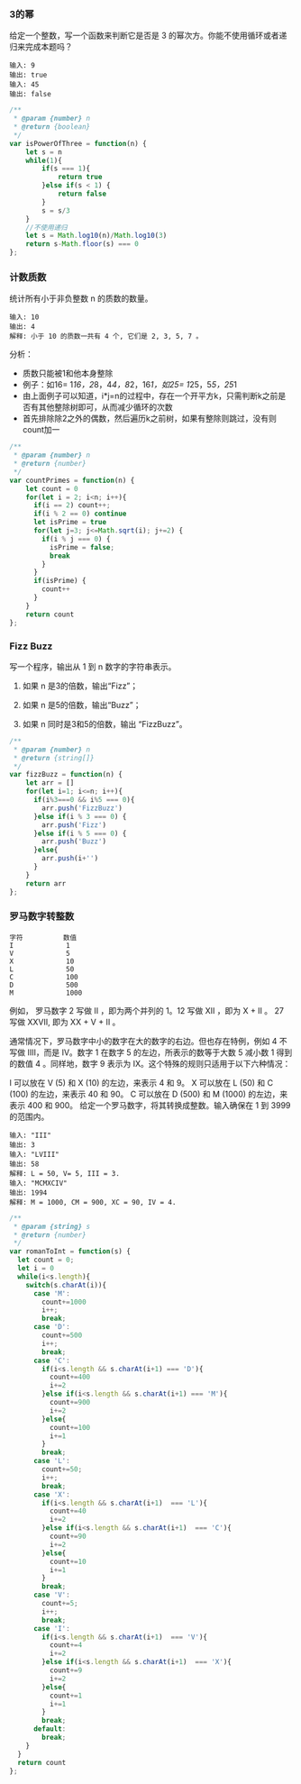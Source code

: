 ### 3的幂

给定一个整数，写一个函数来判断它是否是 3 的幂次方。你能不使用循环或者递归来完成本题吗？

```
输入: 9
输出: true
输入: 45
输出: false
```

```js
/**
 * @param {number} n
 * @return {boolean}
 */
var isPowerOfThree = function(n) {
    let s = n
    while(1){
        if(s === 1){
            return true
        }else if(s < 1) {
            return false
        }
        s = s/3
    }
    //不使用递归
    let s = Math.log10(n)/Math.log10(3)
    return s-Math.floor(s) === 0
};
```

### 计数质数

统计所有小于非负整数 n 的质数的数量。

```
输入: 10
输出: 4
解释: 小于 10 的质数一共有 4 个, 它们是 2, 3, 5, 7 。
```

分析：

- 质数只能被1和他本身整除
- 例子：如16= 1*16，2*8，4*4，8*2，16*1，如25= 1*25，5*5，25*1
- 由上面例子可以知道，i*j=n的过程中，存在一个开平方k，只需判断k之前是否有其他整除树即可，从而减少循环的次数
- 首先排除除2之外的偶数，然后遍历k之前树，如果有整除则跳过，没有则count加一

```js
/**
 * @param {number} n
 * @return {number}
 */
var countPrimes = function(n) {
    let count = 0
    for(let i = 2; i<n; i++){
      if(i == 2) count++;
      if(i % 2 == 0) continue
      let isPrime = true
      for(let j=3; j<=Math.sqrt(i); j+=2) {
        if(i % j === 0) {
          isPrime = false;
          break
        }
      }
      if(isPrime) {
        count++
      }
    }
    return count
};
```

### Fizz Buzz

写一个程序，输出从 1 到 n 数字的字符串表示。

1. 如果 n 是3的倍数，输出“Fizz”；

2. 如果 n 是5的倍数，输出“Buzz”；

3. 如果 n 同时是3和5的倍数，输出 “FizzBuzz”。

```js
/**
 * @param {number} n
 * @return {string[]}
 */
var fizzBuzz = function(n) {
    let arr = []
    for(let i=1; i<=n; i++){
      if(i%3===0 && i%5 === 0){
        arr.push('FizzBuzz')
      }else if(i % 3 === 0) {
        arr.push('Fizz')
      }else if(i % 5 === 0) {
        arr.push('Buzz')
      }else{
        arr.push(i+'')
      }
    }
    return arr
};
```

### 罗马数字转整数

```
字符          数值
I             1
V             5
X             10
L             50
C             100
D             500
M             1000
```

例如， 罗马数字 2 写做 II ，即为两个并列的 1。12 写做 XII ，即为 X + II 。 27 写做  XXVII, 即为 XX + V + II 。

通常情况下，罗马数字中小的数字在大的数字的右边。但也存在特例，例如 4 不写做 IIII，而是 IV。数字 1 在数字 5 的左边，所表示的数等于大数 5 减小数 1 得到的数值 4 。同样地，数字 9 表示为 IX。这个特殊的规则只适用于以下六种情况：

I 可以放在 V (5) 和 X (10) 的左边，来表示 4 和 9。
X 可以放在 L (50) 和 C (100) 的左边，来表示 40 和 90。 
C 可以放在 D (500) 和 M (1000) 的左边，来表示 400 和 900。
给定一个罗马数字，将其转换成整数。输入确保在 1 到 3999 的范围内。

```
输入: "III"
输出: 3
输入: "LVIII"
输出: 58
解释: L = 50, V= 5, III = 3.
输入: "MCMXCIV"
输出: 1994
解释: M = 1000, CM = 900, XC = 90, IV = 4.
```

```js
/**
 * @param {string} s
 * @return {number}
 */
var romanToInt = function(s) {
  let count = 0;
  let i = 0
  while(i<s.length){
    switch(s.charAt(i)){
      case 'M':
        count+=1000
        i++;
        break;
      case 'D':
        count+=500
        i++;
        break;
      case 'C':
        if(i<s.length && s.charAt(i+1) === 'D'){
          count+=400
          i+=2
        }else if(i<s.length && s.charAt(i+1) === 'M'){
          count+=900
          i+=2
        }else{
          count+=100
          i+=1
        }
        break;
      case 'L':
        count+=50;
        i++;
        break;
      case 'X':
        if(i<s.length && s.charAt(i+1)  === 'L'){
          count+=40
          i+=2
        }else if(i<s.length && s.charAt(i+1)  === 'C'){
          count+=90
          i+=2
        }else{
          count+=10
          i+=1
        }
        break;
      case 'V':
        count+=5;
        i++;
        break;
      case 'I':
        if(i<s.length && s.charAt(i+1)  === 'V'){
          count+=4
          i+=2
        }else if(i<s.length && s.charAt(i+1)  === 'X'){
          count+=9
          i+=2
        }else{
          count+=1
          i+=1
        }
        break;
      default:
        break;
    }
  }
  return count
};
```